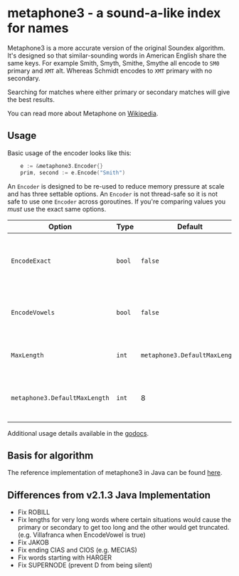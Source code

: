 # metaphone3 - a sound-a-like index for names
Metaphone3 is a more accurate version of the original Soundex algorithm.  It's designed so that similar-sounding words in American English share the same keys.  For example Smith, Smyth, Smithe, Smythe all encode to `SM0` primary and `XMT` alt.  Whereas Schmidt encodes to `XMT` primary with no secondary.  

Searching for matches where either primary or secondary matches will give the best results.

You can read more about Metaphone on [Wikipedia](https://en.wikipedia.org/wiki/Metaphone).

## Usage
Basic usage of the encoder looks like this:
```go
	e := &metaphone3.Encoder{}
	prim, second := e.Encode("Smith")
```

An `Encoder` is designed to be re-used to reduce memory pressure at scale and has three settable options.  An `Encoder` is not thread-safe so it is not safe to use one `Encoder` across goroutines.  If you're comparing values you *must* use the exact same options.


| Option | Type | Default | Purpose |
| --- | --- | --- | --- |
| `EncodeExact` | `bool` | `false` | Setting `EncodeExact` to `true` will tighten the output so that certain sounds will be differentiated.  E.g. more separation between hard "G" sounds and hard "K" sounds. |
| `EncodeVowels` | `bool` | `false` | Setting `EncodeVowels` to `true` will include non-first-letter vowel sounds in the output.  By default only consonent sounds are included. |
| `MaxLength` | `int` | `metaphone3.DefaultMaxLength` | This limits the output of long words and is useful to reduce the cycles and memory spent on processing long words. |
| `metaphone3.DefaultMaxLength` | `int` | 8 | If `MaxLength` is `0` (or negative) then it defaults as `metaphone3.DefaultMaxLength`, which starts as `8` (like the java implementation). |

Additional usage details available in the [godocs](https://godoc.org/github.com/dlclark/metaphone3).

## Basis for algorithm
The reference implementation of metaphone3 in Java can be found [here](https://github.com/OpenRefine/OpenRefine/blob/master/main/src/com/google/refine/clustering/binning/Metaphone3.java).

## Differences from v2.1.3 Java Implementation
- Fix ROBILL
- Fix lengths for very long words where certain situations would cause the primary or secondary
    to get too long and the other would get truncated.  (e.g. Villafranca when EncodeVowel is true)
- Fix JAKOB
- Fix ending CIAS and CIOS (e.g. MECIAS)
- Fix words starting with HARGER
- Fix SUPERNODE (prevent D from being silent)